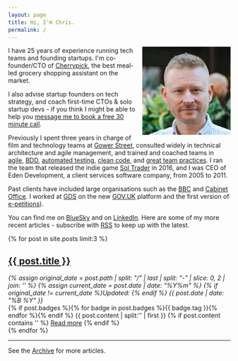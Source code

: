 ```yaml
---
layout: page
title: Hi, I'm Chris.
permalink: /
---
```


<img alt='Chris Parsons' src='/assets/img/chris-headshot-2022-cropped.jpg' class='rounded-lg' style='margin: 0 0 1em 1em; float: right; width:200px'/>

I have 25 years of experience running tech teams and founding startups. I'm co-founder/CTO of [Cherrypick](//cherrypick.co), the best meal-led grocery shopping assistant on the market.

I also advise startup founders on tech strategy, and coach first-time CTOs &amp; solo startup devs - if you think I might be able to help you [message me to book a free 30 minute call](https://bsky.app/profile/chrismdp.com).

Previously I spent three years in charge of film and technology teams at [Gower Street](https://gower.st), consulted widely in technical architecture and agile management, and trained and coached teams in [agile](/tags#agile), [BDD](/tags#bdd), [automated testing](/tags#testing), [clean code](/tags#craftsmanship), and [great team practices](/tags#team). I ran the team that released the indie game [Sol Trader](http://soltrader.net) in 2016, and I was CEO of Eden Development, a client services software company, from 2005 to 2011.

Past clients have included large organisations such as the [BBC](http://bbc.co.uk) and [Cabinet Office](http://www.cabinetoffice.gov.uk/). I worked at [GDS](http://digital.cabinetoffice.gov.uk/about/) on the new [GOV.UK](http://gov.uk) platform and the first version of [e-petitions](/tags#e-petitions)).

You can find me on [BlueSky](https://bsky.app/profile/chrismdp.com) and on [LinkedIn](https://linkedin.com/in/chrisparsons). Here are some of my more recent articles - subscribe with <a href="{{ site.baseurl }}/feed.xml">RSS</a> to keep up with the latest.

{% for post in site.posts limit:3 %}
   <div class="post-preview py-4">
   <h2><a href="{{ site.baseurl }}{{ post.url }}">{{ post.title }}</a></h2>

   <div style='font-style: italic' class="py-1 post-date">
   {% assign original_date = post.path | split: "/" | last | split: "-" | slice: 0, 2 | join: '' %}
   {% assign current_date = post.date | date: "%Y%m" %}
   {% if original_date != current_date %}Updated: {% endif %}
   {{ post.date | date: "%B %Y" }}
   </div>
   {% if post.badges %}{% for badge in post.badges %}<span class="badge badge-{{ badge.type }}">{{ badge.tag }}</span>{% endfor %}{% endif %}
   {{ post.content | split:'<!--more-->' | first }}
   {% if post.content contains '<!--more-->' %}
      <a class='underline' href="{{ site.baseurl }}{{ post.url }}">Read more</a>
   {% endif %}
   </div>
{% endfor %}

<hr>

See the <a href="{{ site.baseurl }}/all/">Archive</a> for more articles.
